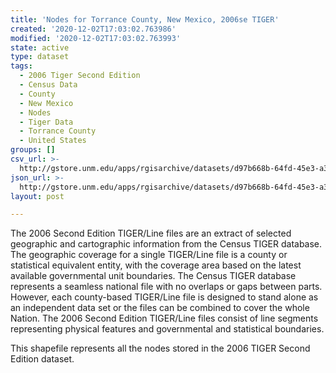 ```yaml
---
title: 'Nodes for Torrance County, New Mexico, 2006se TIGER'
created: '2020-12-02T17:03:02.763986'
modified: '2020-12-02T17:03:02.763993'
state: active
type: dataset
tags:
  - 2006 Tiger Second Edition
  - Census Data
  - County
  - New Mexico
  - Nodes
  - Tiger Data
  - Torrance County
  - United States
groups: []
csv_url: >-
  http://gstore.unm.edu/apps/rgisarchive/datasets/d97b668b-64fd-45e3-a3a5-df43892c0c95/tgr2006se_torr_nodes.derived.csv
json_url: >-
  http://gstore.unm.edu/apps/rgisarchive/datasets/d97b668b-64fd-45e3-a3a5-df43892c0c95/tgr2006se_torr_nodes.derived.json
layout: post

---
```

The 2006 Second Edition TIGER/Line files are an extract of selected geographic and cartographic information from the Census TIGER database.  The geographic coverage for a single TIGER/Line file is a county or statistical equivalent entity, with the coverage area based on the latest available governmental unit boundaries. The Census TIGER database represents a seamless national file with no overlaps or gaps between parts.  However, each county-based TIGER/Line file is designed to stand alone as an independent data set or the files can be combined to cover the whole Nation.  The 2006 Second Edition  TIGER/Line files consist of line segments representing physical features and governmental and statistical boundaries.  

This shapefile represents all the nodes stored in the 2006 TIGER Second Edition dataset.
